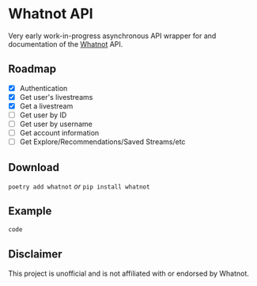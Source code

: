 # Whatnot API

Very early work-in-progress asynchronous API wrapper for and documentation of the [Whatnot](https://www.whatnot.com) API.

## Roadmap

- [x] Authentication
- [x] Get user's livestreams
- [x] Get a livestream
- [ ] Get user by ID
- [ ] Get user by username
- [ ] Get account information
- [ ] Get Explore/Recommendations/Saved Streams/etc

## Download

`poetry add whatnot` *or* `pip install whatnot`

## Example

```python
code
```

## Disclaimer

This project is unofficial and is not affiliated with or endorsed by Whatnot.
